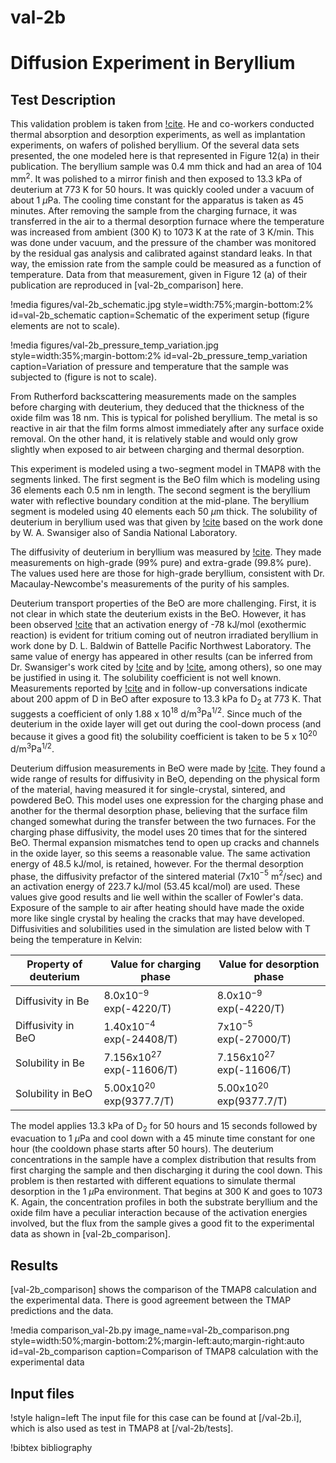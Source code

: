 # val-2b

# Diffusion Experiment in Beryllium

## Test Description

This validation problem is taken from [!cite](macaulay1991deuterium). He and co-workers conducted thermal absorption and desorption experiments, as well as implantation experiments, on wafers of polished beryllium. Of the several data sets presented, the one modeled here is that represented in Figure 12(a) in their publication. The beryllium sample was 0.4 mm thick and had an area of 104 mm$^2$. It was polished to a mirror finish and then exposed to 13.3 kPa of deuterium at 773 K for 50 hours. It was quickly cooled under a vacuum of about 1 $\mu$Pa. The cooling time constant for the apparatus is taken as 45 minutes. After removing the sample from the charging furnace, it was transferred in the air to a thermal desorption furnace where the temperature was increased from ambient (300 K) to 1073 K at the rate of 3 K/min. This was done under vacuum, and the pressure of the chamber was monitored by the residual gas analysis and calibrated against standard leaks. In that way, the emission rate from the sample could be measured as a function of temperature. Data from that measurement, given in Figure 12 (a) of their publication are reproduced in [val-2b_comparison] here.


!media figures/val-2b_schematic.jpg
    style=width:75%;margin-bottom:2%
    id=val-2b_schematic
    caption=Schematic of the experiment setup (figure elements are not to scale).

!media figures/val-2b_pressure_temp_variation.jpg
    style=width:35%;margin-bottom:2%
    id=val-2b_pressure_temp_variation
    caption=Variation of pressure and temperature that the sample was subjected to (figure is not to scale).

From Rutherford backscattering measurements made on the samples before charging with deuterium, they deduced that the thickness of the oxide film was 18 nm. This is typical for polished beryllium. The metal is so reactive in air that the film forms almost immediately after any surface oxide removal. On the other hand, it is relatively stable and would only grow slightly when exposed to air between charging and thermal desorption.

This experiment is modeled using a two-segment model in TMAP8 with the segments linked. The first segment is the BeO film which is modeling using 36 elements each 0.5 nm in length. The second segment is the beryllium water with reflective boundary condition at the mid-plane. The beryllium segment is modeled using 40 elements each 50 $\mu$m thick. The solubility of deuterium in beryllium used was that given by [!cite](wilson1990beryllium) based on the work done by W. A. Swansiger also of Sandia National Laboratory.

The diffusivity of deuterium in beryllium was measured by [!cite](abramov1990deuterium). They made measurements on high-grade (99$\%$ pure) and extra-grade (99.8$\%$ pure). The values used here are those for high-grade beryllium, consistent with Dr. Macaulay-Newcombe's measurements of the purity of his samples.

Deuterium transport properties of the BeO are more challenging. First, it is not clear in which state the deuterium exists in the BeO. However, it has been observed [!cite](longhurst1990tritium) that an activation energy of -78 kJ/mol (exothermic reaction) is evident for tritium coming out of neutron irradiated beryllium in work done by D. L. Baldwin of Battelle Pacific Northwest Laboratory. The same value of energy has appeared in other results (can be inferred from Dr. Swansiger's work cited by [!cite](wilson1990beryllium) and by [!cite](causey1990tritium), among others), so one may be justified in using it. The solubility coefficient is not well known. Measurements reported by [!cite](macaulay1992thermal) and in follow-up conversations indicate about 200 appm of D in BeO after exposure to 13.3 kPa fo D$_2$ at 773 K. That suggests a coefficient of only 1.88 x 10$^{18}$ d/m$^3$Pa$^{1/2}$. Since much of the deuterium in the oxide layer will get out during the cool-down process (and because it gives a good fit) the solubility coefficient is taken to be 5 x 10$^{20}$ d/m$^3$Pa$^{1/2}$.

Deuterium diffusion measurements in BeO were made by [!cite](fowler1977tritium). They found a wide range of results for diffusivity in BeO, depending on the physical form of the material, having measured it for single-crystal, sintered, and powdered BeO. This model uses one expression for the charging phase and another for the thermal desorption phase, believing that the surface film changed somewhat during the transfer between the two furnaces. For the charging phase diffusivity, the model uses 20 times that for the sintered BeO. Thermal expansion mismatches tend to open up cracks and channels in the oxide layer, so this seems a reasonable value. The same activation energy of 48.5 kJ/mol, is retained, however. For the thermal desorption phase, the diffusivity prefactor of the sintered material (7x10$^{-5}$ m$^2$/sec) and an activation energy of 223.7 kJ/mol (53.45 kcal/mol) are used. These values give good results and lie well within the scaller of Fowler's data. Exposure of the sample to air after heating should have made the oxide more like single crystal by healing the cracks that may have developed. Diffusivities and solubilities used in the simulation are listed below with T being the temperature in Kelvin:

| Property of deuterium | Value for charging phase      | Value for desorption phase    |
| --------------------- | ----------------------------- | ----------------------------- |
| Diffusivity in Be     | 8.0x10$^{-9}$ exp(-4220/T)    | 8.0x10$^{-9}$ exp(-4220/T)    |
| Diffusivity in BeO    | 1.40x10$^{-4}$ exp(-24408/T)  | 7x10$^{-5}$ exp(-27000/T)     |
| Solubility in Be      | 7.156x10$^{27}$ exp(-11606/T) | 7.156x10$^{27}$ exp(-11606/T) |
| Solubility in BeO     | 5.00x10$^{20}$ exp(9377.7/T)  | 5.00x10$^{20}$ exp(9377.7/T)  |


The model applies 13.3 kPa of D$_2$ for 50 hours and 15 seconds followed by evacuation to 1 $\mu$Pa and cool down with a 45 minute time constant for one hour (the cooldown phase starts after 50 hours). The deuterium concentrations in the sample have a complex distribution that results from first charging the sample and then discharging it during the cool down. This problem is then restarted with different equations to simulate thermal desorption in the 1 $\mu$Pa environment. That begins at 300 K and goes to 1073 K. Again, the concentration profiles in both the substrate beryllium and the oxide film have a peculiar interaction because of the activation energies involved, but the flux from the sample gives a good fit to the experimental data as shown in [val-2b_comparison].


## Results


[val-2b_comparison] shows the comparison of the TMAP8 calculation and the experimental data. There is good agreement between the TMAP predictions and the data.

!media comparison_val-2b.py
       image_name=val-2b_comparison.png
       style=width:50%;margin-bottom:2%;margin-left:auto;margin-right:auto
       id=val-2b_comparison
       caption=Comparison of TMAP8 calculation with the experimental data

## Input files

!style halign=left
The input file for this case can be found at [/val-2b.i], which is also used as test in TMAP8 at [/val-2b/tests].

!bibtex bibliography
